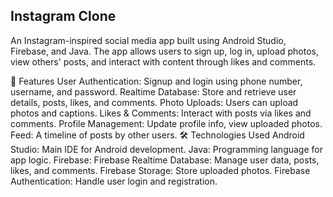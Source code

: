 ## Instagram Clone
An Instagram-inspired social media app built using Android Studio, Firebase, and Java. The app allows users to sign up, log in, upload photos, view others' posts, and interact with content through likes and comments.

🚀 Features
User Authentication: Signup and login using phone number, username, and password.
Realtime Database: Store and retrieve user details, posts, likes, and comments.
Photo Uploads: Users can upload photos and captions.
Likes & Comments: Interact with posts via likes and comments.
Profile Management: Update profile info, view uploaded photos.
Feed: A timeline of posts by other users.
🛠️ Technologies Used
Android Studio: Main IDE for Android development.
Java: Programming language for app logic.
Firebase:
Firebase Realtime Database: Manage user data, posts, likes, and comments.
Firebase Storage: Store uploaded photos.
Firebase Authentication: Handle user login and registration.
